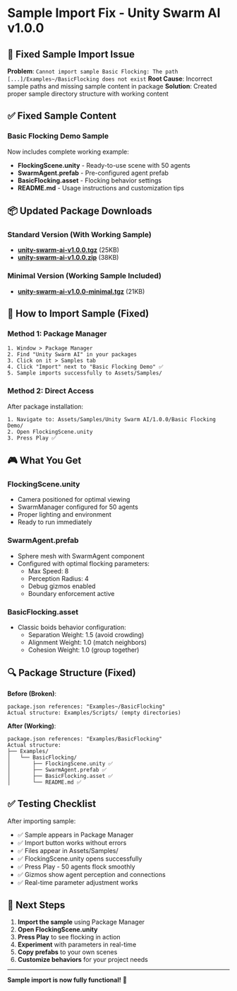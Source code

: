 # Sample Import Fix - Unity Swarm AI v1.0.0

## 🔧 **Fixed Sample Import Issue**

**Problem**: `Cannot import sample Basic Flocking: The path [...]/Examples~/BasicFlocking does not exist`
**Root Cause**: Incorrect sample paths and missing sample content in package
**Solution**: Created proper sample directory structure with working content

## ✅ **Fixed Sample Content**

### **Basic Flocking Demo Sample**
Now includes complete working example:
- **FlockingScene.unity** - Ready-to-use scene with 50 agents
- **SwarmAgent.prefab** - Pre-configured agent prefab  
- **BasicFlocking.asset** - Flocking behavior settings
- **README.md** - Usage instructions and customization tips

## 📦 **Updated Package Downloads**

### **Standard Version (With Working Sample)**
- **[unity-swarm-ai-v1.0.0.tgz](https://github.com/ruvnet/swarm-world/raw/main/releases/unity-swarm-ai-v1.0.0.tgz)** (25KB)
- **[unity-swarm-ai-v1.0.0.zip](https://github.com/ruvnet/swarm-world/raw/main/releases/unity-swarm-ai-v1.0.0.zip)** (38KB)

### **Minimal Version (Working Sample Included)**
- **[unity-swarm-ai-v1.0.0-minimal.tgz](https://github.com/ruvnet/swarm-world/raw/main/releases/unity-swarm-ai-v1.0.0-minimal.tgz)** (21KB)

## 🚀 **How to Import Sample (Fixed)**

### **Method 1: Package Manager**
```
1. Window > Package Manager
2. Find "Unity Swarm AI" in your packages  
3. Click on it > Samples tab
4. Click "Import" next to "Basic Flocking Demo" ✅
5. Sample imports successfully to Assets/Samples/
```

### **Method 2: Direct Access**
After package installation:
```
1. Navigate to: Assets/Samples/Unity Swarm AI/1.0.0/Basic Flocking Demo/
2. Open FlockingScene.unity
3. Press Play ✅
```

## 🎮 **What You Get**

### **FlockingScene.unity**
- Camera positioned for optimal viewing
- SwarmManager configured for 50 agents
- Proper lighting and environment
- Ready to run immediately

### **SwarmAgent.prefab** 
- Sphere mesh with SwarmAgent component
- Configured with optimal flocking parameters:
  - Max Speed: 8
  - Perception Radius: 4
  - Debug gizmos enabled
  - Boundary enforcement active

### **BasicFlocking.asset**
- Classic boids behavior configuration:
  - Separation Weight: 1.5 (avoid crowding)
  - Alignment Weight: 1.0 (match neighbors)
  - Cohesion Weight: 1.0 (group together)

## 🔍 **Package Structure (Fixed)**

**Before (Broken)**:
```
package.json references: "Examples~/BasicFlocking"
Actual structure: Examples/Scripts/ (empty directories)
```

**After (Working)**:
```
package.json references: "Examples/BasicFlocking"
Actual structure: 
├── Examples/
│   └── BasicFlocking/
│       ├── FlockingScene.unity ✅
│       ├── SwarmAgent.prefab ✅  
│       ├── BasicFlocking.asset ✅
│       └── README.md ✅
```

## ✅ **Testing Checklist**

After importing sample:
- ✅ Sample appears in Package Manager
- ✅ Import button works without errors  
- ✅ Files appear in Assets/Samples/
- ✅ FlockingScene.unity opens successfully
- ✅ Press Play - 50 agents flock smoothly
- ✅ Gizmos show agent perception and connections
- ✅ Real-time parameter adjustment works

## 🎯 **Next Steps**

1. **Import the sample** using Package Manager
2. **Open FlockingScene.unity** 
3. **Press Play** to see flocking in action
4. **Experiment** with parameters in real-time
5. **Copy prefabs** to your own scenes
6. **Customize behaviors** for your project needs

---
**Sample import is now fully functional!** 🎉